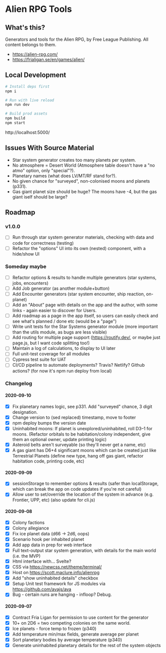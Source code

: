 # Alien RPG Tools

## What's this?

Generators and tools for the Alien RPG, by Free League Publishing. All content belongs to them.

* https://alien-rpg.com/
* https://frialigan.se/en/games/alien/

## Local Development

```bash
# Install deps first
npm i

# Run with live reload
npm run dev

# Build prod assets
npm build
npm start
```

http://localhost:5000/

## Issues With Source Material

* Star system generator creates too many planets per system.
* No atmosphere = Desert World (Atmosphere table doesn't have a "no atmo" option, only "special"?).
* Planetary names (what does LV/MT/RF stand for?).
* No given chance for "surveyed", non-colonised moons and planets (p331).
* Gas giant planet size should be huge? The moons have -4, but the gas giant iself should be large?

## Roadmap

### v1.0.0

* [ ] Run through star system generator materials, checking with data and code for correctness (testing)
* [ ] Refactor the "options" UI into its own (nested) component, with a hide/show UI

### Someday maybe

* [ ] Refactor options & results to handle multiple generators (star systems, jobs, encounters)
* [ ] Add Job generator (as another module+button)
* [ ] Add Encounter generators (star system encounter, ship reaction, on-planet)
* [ ] Add an "About" page with details on the app and the author, with some links - again easier to discover for Users.
* [ ] Add roadmap as a page in the app itself, so users can easily check and see what's planned / done etc (would be a "page")
* [ ] Write unit tests for the Star Systems generator module (more important than the utils module, as bugs are less visible)
* [ ] Add routing for multiple page support (https://routify.dev/, or maybe just page.js, but I want code splitting too!)
* [ ] Maintain a log of calculations, to display to UI later
* [ ] Full unit-test coverage for all modules
* [ ] Cypress test suite for UAT
* [ ] CI/CD pipeline to automate deployments? Travis? Netlify? Github actions? (for now it's npm run deploy from local)

### Changelog

#### 2020-09-10

* [x] Fix planetary names logic, see p331. Add "surveyed" chance, 3 digit designation.
* [x] Change version to (sed replaced) timestamp, move to footer
* [x] npm deploy bumps the version date
* [x] Uninhabited moons: If planet is unexplored/uninhabited, roll D3–1 for moons. (Refactor orbitals to be habitation/colony independent, give them an optional owner, update printing logic)
* [x] Asteroid belts aren't surveyable (so they'll never get a name, etc)
* [x] A gas giant has D6+4 significant moons which can be created just like Terrestrial Planets (define new type, hang off gas giant, refactor habitation code, printing code, etc)

#### 2020-09-09

* [x] sessionStorage to remember options & results (safer than localStorage, which can break the app on code updates if you're not careful)
* [x] Allow user to set/override the location of the system in advance (e.g. Frontier, UPP, etc) (also update for cli.js)

#### 2020-09-08

* [x] Colony factions
* [x] Colony allegiance
* [x] Fix ice planet data (d66 -> 2d6, oops)
* [x] Scenario hook per inhabited planet
* [x] Add app data in prep for web interface
* [x] Full text-output star system generation, with details for the main world (i.e. the MVP)
* [x] Html interface with... Svelte?
* [x] CSS via https://newcss.net/theme/terminal/
* [x] Host on https://scott.maclure.info/alienrpg
* [x] Add "show uninhabited details" checkbox
* [x] Setup Unit test framework for JS modules via https://github.com/avajs/ava
* [x] Bug - certain runs are hanging - infloop? Debug.

#### 2020-09-07

* [x] Contract Fria Ligan for permission to use content for the generator
* [x] 10+ on 2D6 = two competing colonies on the same world.
* [x] Ice planets - force temp to frozen (p340)
* [x] Add temperature min/max fields, generate average per planet
* [x] Sort planetary bodies by average temperature (p340)
* [x] Generate uninhabited planetary details for the rest of the system objects
